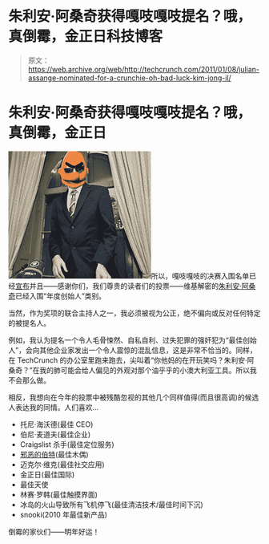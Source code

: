 # 朱利安·阿桑奇获得嘎吱嘎吱提名？哦，真倒霉，金正日科技博客

> 原文：<https://web.archive.org/web/http://techcrunch.com/2011/01/08/julian-assange-nominated-for-a-crunchie-oh-bad-luck-kim-jong-il/>

# 朱利安·阿桑奇获得嘎吱嘎吱提名？哦，真倒霉，金正日

![](img/1e6959e788cc49725c120be3fcfaab64.png "assange")所以，嘎吱嘎吱的决赛入围名单已经[宣布](https://web.archive.org/web/20230202233019/https://techcrunch.com/2011/01/07/2010-crunchies-finalists/)并且——感谢你们，我们尊贵的读者们的投票——维基解密的[朱利安·阿桑奇](https://web.archive.org/web/20230202233019/https://techcrunch.com/2010/12/09/everyone-at-le-web-is-wrong-wikileaks-should-be-condemned-not-celebrated/)已经入围“年度创始人”类别。

当然，作为奖项的联合主持人之一，我必须被视为公正，绝不偏向或反对任何特定的被提名人。

例如，我认为提名一个令人毛骨悚然、自私自利、过失犯罪的强奸犯为“最佳创始人”，会向其他企业家发出一个令人震惊的混乱信息，这是非常不恰当的。同样，在 TechCrunch 的办公室里跑来跑去，尖叫着“你他妈的在开玩笑吗？朱利安·阿桑奇？”在我的肺可能会给人偏见的外观对那个油乎乎的小澳大利亚工具。所以我不会那么做。

相反，我想向在今年的投票中被残酷忽视的其他几个同样值得(而且很高调)的候选人表达我的同情。人们喜欢…

*   托尼·海沃德(最佳 CEO)
*   伯尼·麦道夫(最佳企业)
*   Craigslist 杀手(最佳定位服务)
*   [邪恶的伯特](https://web.archive.org/web/20230202233019/http://www.bertisevil.tv/)(最佳木偶)
*   迈克尔·维克(最佳社交应用)
*   金正日(最佳国际)
*   最佳天使
*   林赛·罗韩(最佳触摸界面)
*   冰岛的火山导致所有飞机停飞(最佳清洁技术/最佳时间下沉)
*   snooki(2010 年最佳新产品)

倒霉的家伙们——明年好运！